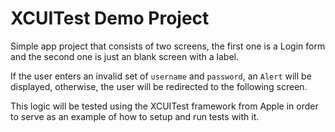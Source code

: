 # XCUITest Demo Project

Simple app project that consists of two screens, the first one is a Login form and the second one is just an blank screen with a label.

If the user enters an invalid set of `username` and `password`, an `Alert` will be displayed, otherwise, the user will be redirected to the following screen.

This logic will be tested using the XCUITest framework from Apple in order to serve as an example of how to setup and run tests with it.
